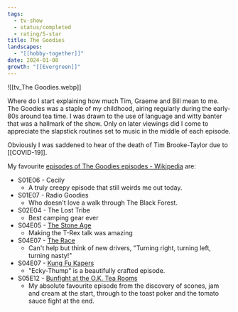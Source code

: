 ```yaml
---
tags:
  - tv-show
  - status/completed
  - rating/5-star
title: The Goodies
landscapes:
  - "[[hobby-together]]"
date: 2024-01-08
growth: "[[Evergreen]]"
---
```


![[tv_The Goodies.webp]]

Where do I start explaining how much Tim, Graeme and Bill mean to me. The Goodies was a staple of my childhood, airing regularly during the early-80s around tea time. I was drawn to the use of language and witty banter that was a hallmark of the show. Only on later viewings did I come to appreciate the slapstick routines set to music in the middle of each episode.

Obviously I was saddened to hear of the death of Tim Brooke-Taylor due to [[COVID-19]].

My favourite [episodes of The Goodies episodes - Wikipedia](https://en.wikipedia.org/wiki/List_of_The_Goodies_episodes) are:
- S01E06 - Cecily
	- A truly creepy episode that still weirds me out today.
- S01E07 - Radio Goodies
	- Who doesn't love a walk through The Black Forest.
- S02E04 - The Lost Tribe
	- Best camping gear ever
- S04E05 - [The Stone Age](https://en.wikipedia.org/wiki/The_Stone_Age_(The_Goodies))
	- Making the T-Rex talk was amazing
- S04E07 - [The Race](https://en.wikipedia.org/wiki/The_Race_(The_Goodies))
	- Can't help but think of new drivers, "Turning right, turning left, turning nasty!"
- S04E07 - [Kung Fu Kapers](https://en.wikipedia.org/wiki/Kung_Fu_Kapers)
	- "Ecky-Thump" is a beautifully crafted episode.
- S05E12 - [Bunfight at the O.K. Tea Rooms](https://en.wikipedia.org/wiki/Bunfight_at_the_O.K._Tea_Rooms)
	- My absolute favourite episode from the discovery of scones, jam and cream at the start, through to the toast poker and the tomato sauce fight at the end.